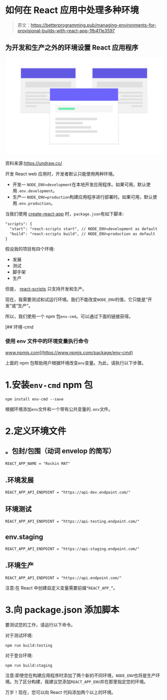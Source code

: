 # 如何在 React 应用中处理多种环境

> 原文：<https://betterprogramming.pub/managing-environments-for-provisional-builds-with-react-app-1fb411e3597>

## 为开发和生产之外的环境设置 React 应用程序

![](img/f4c3c6ba2a537b7cf27afa6ae928d7db.png)

资料来源:https://undraw.co/

开发 React web 应用时，开发者默认只能使用两种环境。

*   开发— `NODE_ENV=development`在本地开发应用程序。如果可用，默认使用`.env.development`。
*   生产— `NODE_ENV=production`构建应用程序进行部署时。如果可用，默认使用`.env.production`。

当我们使用 [create-react-app](https://github.com/facebook/create-react-app) 时，`package.json`有如下脚本:

```
"scripts": {
  "start": "react-scripts start", // NODE_ENV=development as default
  "build": "react-scripts build", // NODE_ENV=production as default
}
```

假设我的项目有四个环境:

*   发展
*   测试
*   脚手架
*   生产

但是， [react-scripts](https://www.npmjs.com/package/react-scripts) 只支持开发和生产。

现在，我需要测试和试运行环境。我们不能改变`NODE_ENV`的值，它只能是“开发”或“生产”。

所以，我们使用一个 npm 包`env-cmd`。可以通过下面的链接获得。

[](https://www.npmjs.com/package/env-cmd) [## 环境-cmd

### 使用 env 文件中的环境变量执行命令

www.npmjs.com](https://www.npmjs.com/package/env-cmd) 

上面的 npm 包帮助用户根据环境改变`env`变量。为此，请执行以下步骤。

# 1.安装`env-cmd` npm 包

```
npm install env-cmd --save
```

根据环境添加`env`文件和一个带有公共变量的`.env`文件。

# 2.定义环境文件

## 。包封/包围（动词 envelop 的简写）

```
REACT_APP_NAME = "Rockin MAT"
```

## .环境发展

```
REACT_APP_API_ENDPOINT = "https://api-dev.endpoint.com/"
```

## 环境测试

```
REACT_APP_API_ENDPOINT = "https://api-testing.endpoint.com/"
```

## env.staging

```
REACT_APP_API_ENDPOINT = "https://api-staging.endpoint.com/"
```

## .环境生产

```
REACT_APP_API_ENDPOINT = "https://api.endpoint.com/"
```

注意:在 React 中创建自定义变量需要前缀`“REACT_APP_”`。

# 3.向 package.json 添加脚本

要测试您的工作，请运行以下命令。

对于测试环境:

```
npm run build:testing
```

对于登台环境:

```
npm run build:staging
```

注意:即使您在构建应用程序时添加了两个新的不同环境，`NODE_ENV`也将是生产环境。为了区分构建，我建议您添加`REACT_APP_ENV`并在那里指定您的环境。

万岁！现在，您可以向 React 代码添加两个以上的环境。